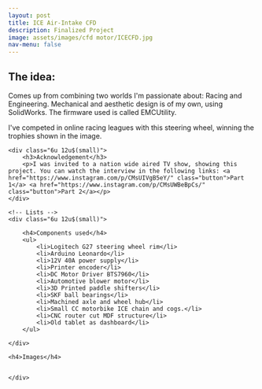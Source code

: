 ```yaml
---
layout: post
title: ICE Air-Intake CFD
description: Finalized Project
image: assets/images/cfd motor/ICECFD.jpg
nav-menu: false
---
```


<!-- Main -->
<div id="main" class="alt">

<!-- One -->
<section id="one">
	<div class="inner">

<!-- Content -->
<h2 id="content">The idea:</h2>
<p>Comes up from combining two worlds I'm passionate about: Racing and Engineering. Mechanical and aesthetic design is of my own, using SolidWorks. The firmware used is called EMCUtility.</p>
<p>I've competed in online racing leagues with this steering wheel, winning the trophies shown in the image.</p>
<div class="row">
	
	<div class="6u 12u$(small)">
		<h3>Acknowledgement</h3>
		<p>I was invited to a nation wide aired TV show, showing this project. You can watch the interview in the following links: <a href="https://www.instagram.com/p/CMsUIVgB5eY/" class="button">Part 1</a> <a href="https://www.instagram.com/p/CMsUWBeBpCs/" class="button">Part 2</a></p>
	</div>
	
	<!-- Lists -->
	<div class="6u 12u$(small)">

		<h4>Components used</h4>
		<ul>
			<li>Logitech G27 steering wheel rim</li>
			<li>Arduino Leonardo</li>
			<li>12V 40A power supply</li>
			<li>Printer encoder</li>
			<li>DC Motor Driver BTS7960</li>
			<li>Automotive blower motor</li>
			<li>3D Printed paddle shifters</li>
			<li>SKF ball bearings</li>
			<li>Machined axle and wheel hub</li>
			<li>Small CC motorbike ICE chain and cogs.</li>
			<li>CNC router cut MDF structure</li>
			<li>Old tablet as dashboard</li>
		</ul>

	</div>
	
	<h4>Images</h4>
<div class="box alt">
	<div class="row 50% uniform">
		<div class="4u"><span class="image fit"><img src="https://cristianbassan.github.io/portfolio/assets/images/cfd motor/1.gif" alt="" /></span></div>
		<div class="4u"><span class="image fit"><img src="https://cristianbassan.github.io/portfolio/assets/images/cfd motor/2.gif" alt="" /></span></div>
		<div class="4u$"><span class="image fit"><img src="https://cristianbassan.github.io/portfolio/assets/images/cfd motor/3.gif" alt="" /></span></div>
    <div class="4u"><span class="image fit"><img src="https://cristianbassan.github.io/portfolio/assets/images/cfd motor/4.jpeg" alt="" /></span></div>
		
	</div>
</div>
<!-- 	AAAAAAAAAAAAAAAAAAAAAAAAAAAAAAAAAAAAAAAAAAAAAAAAAAAAAAAAAAAA -->
	
</div>


</div> 
